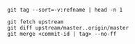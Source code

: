 
```console
git tag --sort=-v:refname | head -n 1
```

```console
git fetch upstream
git diff upstream/master..origin/master
git merge <commit-id | tag> --no-ff 
```
